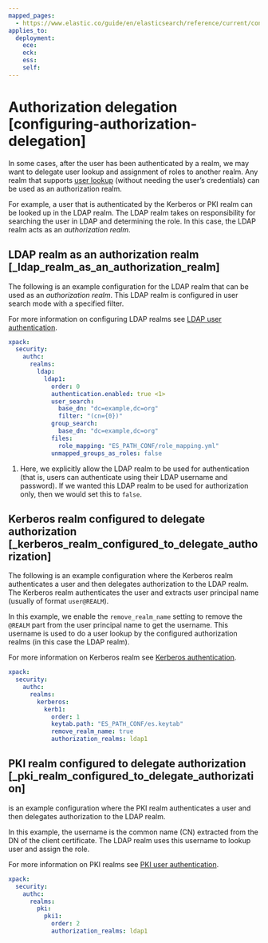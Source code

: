 ```yaml
---
mapped_pages:
  - https://www.elastic.co/guide/en/elasticsearch/reference/current/configuring-authorization-delegation.html
applies_to:
  deployment:
    ece:
    eck:
    ess:
    self:
---
```


# Authorization delegation [configuring-authorization-delegation]

In some cases, after the user has been authenticated by a realm, we may want to delegate user lookup and assignment of roles to another realm. Any realm that supports [user lookup](looking-up-users-without-authentication.md) (without needing the user’s credentials) can be used as an authorization realm.

For example, a user that is authenticated by the Kerberos or PKI realm can be looked up in the LDAP realm. The LDAP realm takes on responsibility for searching the user in LDAP and determining the role. In this case, the LDAP realm acts as an *authorization realm*.

## LDAP realm as an authorization realm [_ldap_realm_as_an_authorization_realm]

The following is an example configuration for the LDAP realm that can be used as an *authorization realm*. This LDAP realm is configured in user search mode with a specified filter.

For more information on configuring LDAP realms see [LDAP user authentication](ldap.md).

```yaml
xpack:
  security:
    authc:
      realms:
        ldap:
          ldap1:
            order: 0
            authentication.enabled: true <1>
            user_search:
              base_dn: "dc=example,dc=org"
              filter: "(cn={0})"
            group_search:
              base_dn: "dc=example,dc=org"
            files:
              role_mapping: "ES_PATH_CONF/role_mapping.yml"
            unmapped_groups_as_roles: false
```

1. Here, we explicitly allow the LDAP realm to be used for authentication (that is, users can authenticate using their LDAP username and password). If we wanted this LDAP realm to be used for authorization only, then we would set this to `false`.

## Kerberos realm configured to delegate authorization [_kerberos_realm_configured_to_delegate_authorization]

The following is an example configuration where the Kerberos realm authenticates a user and then delegates authorization to the LDAP realm. The Kerberos realm authenticates the user and extracts user principal name (usually of format `user@REALM`). 

In this example, we enable the `remove_realm_name` setting to remove the `@REALM` part from the user principal name to get the username. This username is used to do a user lookup by the configured authorization realms (in this case the LDAP realm).

For more information on Kerberos realm see [Kerberos authentication](kerberos.md).

```yaml
xpack:
  security:
    authc:
      realms:
        kerberos:
          kerb1:
            order: 1
            keytab.path: "ES_PATH_CONF/es.keytab"
            remove_realm_name: true
            authorization_realms: ldap1
```


## PKI realm configured to delegate authorization [_pki_realm_configured_to_delegate_authorization]

is an example configuration where the PKI realm authenticates a user and then delegates authorization to the LDAP realm.

In this example, the username is the common name (CN) extracted from the DN of the client certificate. The LDAP realm uses this username to lookup user and assign the role.

For more information on PKI realms see [PKI user authentication](pki.md).

```yaml
xpack:
  security:
    authc:
      realms:
        pki:
          pki1:
            order: 2
            authorization_realms: ldap1
```
